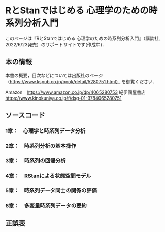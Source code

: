 # RとStanではじめる 心理学のための時系列分析入門 

このページは『RとStanではじめる 心理学のための時系列分析入門』（講談社, 2022/6/23発売）のサポートサイトです(作成中)．

## 本の情報
本書の概要，目次などについては出版社のページ（https://www.kspub.co.jp/book/detail/5280751.html）
を御覧ください．

Amazon　https://www.amazon.co.jp/dp/4065280753
紀伊國屋書店　https://www.kinokuniya.co.jp/f/dsg-01-9784065280751

## ソースコード
### 1章：　心理学と時系列データ分析
### 2章：　時系列分析の基本操作
### 3章：　時系列の回帰分析
### 4章：　RStanによる状態空間モデル
### 5章：　時系列データ同士の関係の評価
### 6章：　多変量時系列データの要約

## 正誤表
